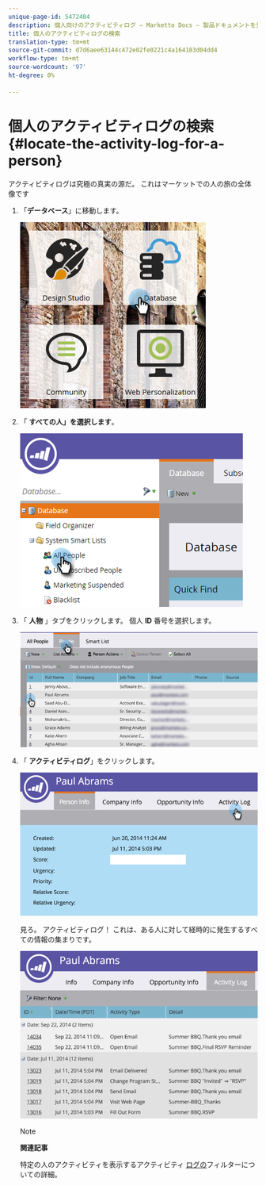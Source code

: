 ```yaml
---
unique-page-id: 5472404
description: 個人向けのアクティビティログ — Marketto Docs — 製品ドキュメントを見つけます。
title: 個人のアクティビティログの検索
translation-type: tm+mt
source-git-commit: d7d6aee63144c472e02fe0221c4a164183d04dd4
workflow-type: tm+mt
source-wordcount: '97'
ht-degree: 0%

---
```



# 個人のアクティビティログの検索 {#locate-the-activity-log-for-a-person}

アクティビティログは究極の真実の源だ。 これはマーケットでの人の旅の全体像です

1. 「**データベース**」に移動します。

   ![](assets/db-2.png)

1. 「 **すべての人」を選択します**。

   ![](assets/two-6.png)

1. 「 **人物** 」タブをクリックします。 個人 **ID** 番号を選択します。

   ![](assets/three-5.png)

1. 「 **アクティビティログ**」をクリックします。

   ![](assets/four-3.png)

   見ろ。 アクティビティログ！ これは、ある人に対して経時的に発生するすべての情報の集まりです。

   ![](assets/five-2.png)

   >[!NOTE]
   >
   >**関連記事**
   >
   >
   >特定の人のアクティビティを表示するアクティビティ [ログの](filter-activity-types-in-the-activity-log-of-a-person.md)フィルターについての詳細。

